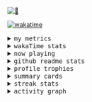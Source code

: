 [![🐙](https://hits.seeyoufarm.com/api/count/incr/badge.svg?url=https%3A%2F%2Fgithub.com%2Fktnkk%2Fhit-counter&count_bg=%23070707&title_bg=%23070707&icon=&icon_color=%23E7E7E7&title=visitors&edge_flat=true)](https://hits.seeyoufarm.com)

[![wakatime](https://wakatime.com/badge/user/43ee8060-219a-4cc8-b7a0-9a681ab5a8a7.svg)](https://wakatime.com/@43ee8060-219a-4cc8-b7a0-9a681ab5a8a7)

<details>
  <summary> <samp>my metrics</samp></summary>
  
  <br>
  
 ![🐳](https://github.com/kkhys/kkhys/blob/main/github-metrics.svg)
  
  ***
</details>

<details>
  <summary> <samp>wakaTime stats</samp></summary>
  
  <br>
  
<!--START_SECTION:waka-->
![Code Time](http://img.shields.io/badge/Code%20Time-197%20hrs%2016%20mins-blue)

**🐱 My GitHub Data** 

> 🏆 653 Contributions in the Year 2023
 > 
> 📦 4.9 MB Used in GitHub's Storage 
 > 
> 💼 Opted to Hire
 > 
> 📜 3 Public Repositories 
 > 
> 🔑 54 Private Repositories  
 > 
**I'm an Early 🐤** 

```text
🌞 Morning      912 commits       ████████░░░░░░░░░░░░░░░░░   34.73 % 
🌆 Daytime      649 commits       ██████░░░░░░░░░░░░░░░░░░░   24.71 % 
🌃 Evening      947 commits       █████████░░░░░░░░░░░░░░░░   36.06 % 
🌙 Night        118 commits       █░░░░░░░░░░░░░░░░░░░░░░░░   04.49 % 

```
📅 **I'm Most Productive on Monday** 

```text
Monday         508 commits       ████░░░░░░░░░░░░░░░░░░░░░   19.35 % 
Tuesday        457 commits       ████░░░░░░░░░░░░░░░░░░░░░   17.40 % 
Wednesday      446 commits       ████░░░░░░░░░░░░░░░░░░░░░   16.98 % 
Thursday       503 commits       ████░░░░░░░░░░░░░░░░░░░░░   19.15 % 
Friday         377 commits       ███░░░░░░░░░░░░░░░░░░░░░░   14.36 % 
Saturday       206 commits       ██░░░░░░░░░░░░░░░░░░░░░░░   07.84 % 
Sunday         129 commits       █░░░░░░░░░░░░░░░░░░░░░░░░   04.91 % 

```


📊 **This Week I Spent My Time On** 

```text
⌚︎ Time Zone: Asia/Tokyo

💬 Programming Languages: 
Other                    44 hrs 5 mins       ████████████████████░░░░░   81.20 % 
TypeScript               5 hrs 47 mins       ██░░░░░░░░░░░░░░░░░░░░░░░   10.68 % 
Ruby                     3 hrs 8 mins        █░░░░░░░░░░░░░░░░░░░░░░░░   05.80 % 
Java                     18 mins             ░░░░░░░░░░░░░░░░░░░░░░░░░   00.57 % 
Bash                     13 mins             ░░░░░░░░░░░░░░░░░░░░░░░░░   00.42 % 

🔥 Editors: 
Browser                  44 hrs 5 mins       ████████████████████░░░░░   81.20 % 
WebStorm                 6 hrs 13 mins       ██░░░░░░░░░░░░░░░░░░░░░░░   11.45 % 
RubyMine                 3 hrs 32 mins       █░░░░░░░░░░░░░░░░░░░░░░░░   06.53 % 
IntelliJ                 26 mins             ░░░░░░░░░░░░░░░░░░░░░░░░░   00.82 % 

💻 Operating System: 
Mac                      54 hrs 18 mins      █████████████████████████   100.00 % 
Windows                  0 secs              ░░░░░░░░░░░░░░░░░░░░░░░░░   00.00 % 

```


 Last Updated on 2023/02/13 18:35:45 UTC
<!--END_SECTION:waka-->
  
  ***
</details>


<details>
  <summary> <samp>now playing</samp></summary>
  
  <br>
 
 [![🐟](https://spotify-github-profile.vercel.app/api/view?uid=31ryofms4dnv7mrohhepo4c4zgqu&cover_image=true&theme=default&show_offline=false&background_color=121212&bar_color=53b14f&bar_color_cover=false)](https://open.spotify.com/user/31ryofms4dnv7mrohhepo4c4zgqu)
  
  ***
</details>

<details>
  <summary> <samp>github readme stats</samp></summary>
  
  <br>
  
 <p align="left"> 
  <img alt="🐠" src="https://github-readme-stats.vercel.app/api?username=kkhys&count_private=true&show_icons=true&theme=dark&include_all_commits=true" />
  <img alt="🐟" src="https://github-readme-stats.vercel.app/api/top-langs/?username=kkhys&layout=compact&theme=dark&langs_count=10&hide=HTML,CSS,SCSS" />
</p>
  
  ***
</details>

<details>
  <summary> <samp>profile trophies</samp></summary>
  
  <br>
  
  [![🐬](https://github-profile-trophy.vercel.app/?username=kkhys&rank=SECRET,SSS,SS,S,AAA,AA,A&theme=darkhub&row=1&margin-w=10&no-bg=true)](https://github.com/ryo-ma/github-profile-trophy)
  
  ***
</details>

<details>
  <summary> <samp>summary cards</samp></summary>
  
  <br>
  
  ![🐋](https://github-profile-summary-cards.vercel.app/api/cards/profile-details?username=kkhys&theme=github_dark)
  ![🦑](https://github-profile-summary-cards.vercel.app/api/cards/repos-per-language?username=kkhys&theme=github_dark)
  ![🦭](https://github-profile-summary-cards.vercel.app/api/cards/most-commit-language?username=kkhys&theme=github_dark)
  ![🦀](https://github-profile-summary-cards.vercel.app/api/cards/stats?username=kkhys&theme=github_dark)
  ![🦈](https://github-profile-summary-cards.vercel.app/api/cards/productive-time?username=kkhys&theme=github_dark)
  
  ***
</details>

<details>
  <summary> <samp>streak stats</samp></summary>
  
  <br>
  
  [![🐠](http://github-readme-streak-stats.herokuapp.com?user=kkhys&theme=dark)](https://git.io/streak-stats)
  
  ***
</details>

<details>
  <summary> <samp>activity graph</samp></summary>
  
  <br>
  
  [![🐡](https://github-readme-activity-graph.cyclic.app/graph?username=kkhys&theme=xcode)](https://github.com/ashutosh00710/github-readme-activity-graph)
  
  ***
</details>

